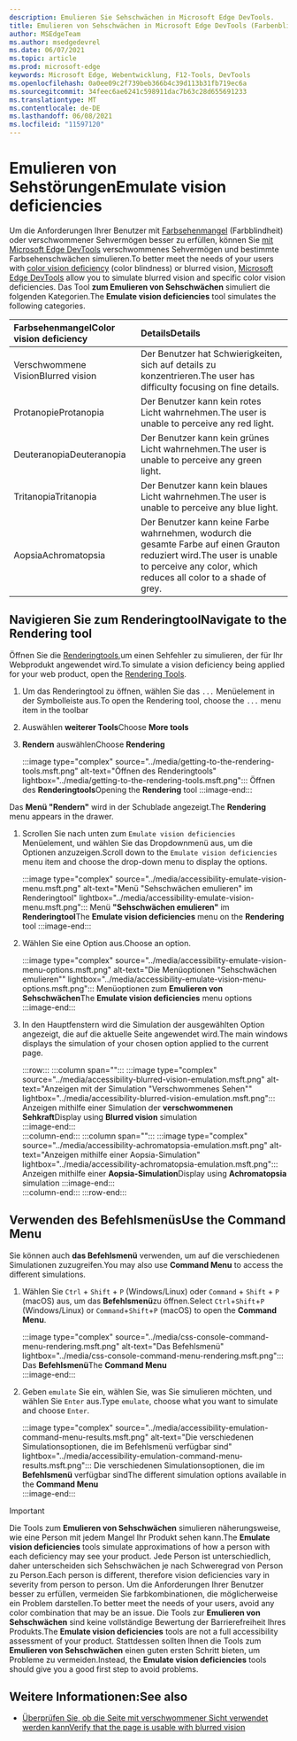 ```yaml
---
description: Emulieren Sie Sehschwächen in Microsoft Edge DevTools.
title: Emulieren von Sehschwächen in Microsoft Edge DevTools (Farbenblindheit)
author: MSEdgeTeam
ms.author: msedgedevrel
ms.date: 06/07/2021
ms.topic: article
ms.prod: microsoft-edge
keywords: Microsoft Edge, Webentwicklung, F12-Tools, DevTools
ms.openlocfilehash: 0a0ee09c2f739beb366b4c39d113b31fb719ec6a
ms.sourcegitcommit: 34feec6ae6241c598911dac7b63c28d655691233
ms.translationtype: MT
ms.contentlocale: de-DE
ms.lasthandoff: 06/08/2021
ms.locfileid: "11597120"
---
```

# <a name="emulate-vision-deficiencies"></a><span data-ttu-id="83bc9-104">Emulieren von Sehstörungen</span><span class="sxs-lookup"><span data-stu-id="83bc9-104">Emulate vision deficiencies</span></span>  

<span data-ttu-id="83bc9-105">Um die Anforderungen Ihrer Benutzer mit [Farbsehenmangel][ColorblindawarenessMain] \(Farbblindheit\) oder verschwommener Sehvermögen besser zu erfüllen, können Sie [mit Microsoft Edge DevTools][DevtoolsIndex] verschwommenes Sehvermögen und bestimmte Farbsehenschwächen simulieren.</span><span class="sxs-lookup"><span data-stu-id="83bc9-105">To better meet the needs of your users with [color vision deficiency][ColorblindawarenessMain] \(color blindness\) or blurred vision, [Microsoft Edge DevTools][DevtoolsIndex] allow you to simulate blurred vision and specific color vision deficiencies.</span></span>  <span data-ttu-id="83bc9-106">Das Tool **zum Emulieren von Sehschwächen** simuliert die folgenden Kategorien.</span><span class="sxs-lookup"><span data-stu-id="83bc9-106">The **Emulate vision deficiencies** tool simulates the following categories.</span></span>  

| <span data-ttu-id="83bc9-107">Farbsehenmangel</span><span class="sxs-lookup"><span data-stu-id="83bc9-107">Color vision deficiency</span></span> | <span data-ttu-id="83bc9-108">Details</span><span class="sxs-lookup"><span data-stu-id="83bc9-108">Details</span></span> |  
|:--- |:--- |  
| <span data-ttu-id="83bc9-109">Verschwommene Vision</span><span class="sxs-lookup"><span data-stu-id="83bc9-109">Blurred vision</span></span> | <span data-ttu-id="83bc9-110">Der Benutzer hat Schwierigkeiten, sich auf details zu konzentrieren.</span><span class="sxs-lookup"><span data-stu-id="83bc9-110">The user has difficulty focusing on fine details.</span></span> |  
| <span data-ttu-id="83bc9-111">Protanopie</span><span class="sxs-lookup"><span data-stu-id="83bc9-111">Protanopia</span></span> | <span data-ttu-id="83bc9-112">Der Benutzer kann kein rotes Licht wahrnehmen.</span><span class="sxs-lookup"><span data-stu-id="83bc9-112">The user is unable to perceive any red light.</span></span> |  
| <span data-ttu-id="83bc9-113">Deuteranopia</span><span class="sxs-lookup"><span data-stu-id="83bc9-113">Deuteranopia</span></span> | <span data-ttu-id="83bc9-114">Der Benutzer kann kein grünes Licht wahrnehmen.</span><span class="sxs-lookup"><span data-stu-id="83bc9-114">The user is unable to perceive any green light.</span></span> |  
| <span data-ttu-id="83bc9-115">Tritanopia</span><span class="sxs-lookup"><span data-stu-id="83bc9-115">Tritanopia</span></span> | <span data-ttu-id="83bc9-116">Der Benutzer kann kein blaues Licht wahrnehmen.</span><span class="sxs-lookup"><span data-stu-id="83bc9-116">The user is unable to perceive any blue light.</span></span> |  
| <span data-ttu-id="83bc9-117">Aopsia</span><span class="sxs-lookup"><span data-stu-id="83bc9-117">Achromatopsia</span></span> | <span data-ttu-id="83bc9-118">Der Benutzer kann keine Farbe wahrnehmen, wodurch die gesamte Farbe auf einen Grauton reduziert wird.</span><span class="sxs-lookup"><span data-stu-id="83bc9-118">The user is unable to perceive any color, which reduces all color to a shade of grey.</span></span> |  


## <a name="navigate-to-the-rendering-tool"></a><span data-ttu-id="83bc9-119">Navigieren Sie zum Renderingtool</span><span class="sxs-lookup"><span data-stu-id="83bc9-119">Navigate to the Rendering tool</span></span>

<span data-ttu-id="83bc9-120">Öffnen Sie die [Renderingtools,][DevtoolsRenderingToolsIndex]um einen Sehfehler zu simulieren, der für Ihr Webprodukt angewendet wird.</span><span class="sxs-lookup"><span data-stu-id="83bc9-120">To simulate a vision deficiency being applied for your web product, open the [Rendering Tools][DevtoolsRenderingToolsIndex].</span></span>  

1.  <span data-ttu-id="83bc9-121">Um das Renderingtool zu öffnen, wählen Sie das `...` Menüelement in der Symbolleiste aus.</span><span class="sxs-lookup"><span data-stu-id="83bc9-121">To open the Rendering tool, choose the `...` menu item in the toolbar</span></span>  
1.  <span data-ttu-id="83bc9-122">Auswählen **weiterer Tools**</span><span class="sxs-lookup"><span data-stu-id="83bc9-122">Choose **More tools**</span></span>  
1.  <span data-ttu-id="83bc9-123">**Rendern** auswählen</span><span class="sxs-lookup"><span data-stu-id="83bc9-123">Choose **Rendering**</span></span>  
    
    :::image type="complex" source="../media/getting-to-the-rendering-tools.msft.png" alt-text="Öffnen des Renderingtools" lightbox="../media/getting-to-the-rendering-tools.msft.png":::
       <span data-ttu-id="83bc9-125">Öffnen des **Renderingtools**</span><span class="sxs-lookup"><span data-stu-id="83bc9-125">Opening the **Rendering** tool</span></span>
    :::image-end:::  
    
<span data-ttu-id="83bc9-126">Das **Menü "Rendern"** wird in der Schublade angezeigt.</span><span class="sxs-lookup"><span data-stu-id="83bc9-126">The **Rendering** menu appears in the drawer.</span></span>  

1.  <span data-ttu-id="83bc9-127">Scrollen Sie nach unten zum `Emulate vision deficiencies` Menüelement, und wählen Sie das Dropdownmenü aus, um die Optionen anzuzeigen.</span><span class="sxs-lookup"><span data-stu-id="83bc9-127">Scroll down to the `Emulate vision deficiencies` menu item and choose the drop-down menu to display the options.</span></span>  
    
    :::image type="complex" source="../media/accessibility-emulate-vision-menu.msft.png" alt-text="Menü "Sehschwächen emulieren" im Renderingtool" lightbox="../media/accessibility-emulate-vision-menu.msft.png":::
       <span data-ttu-id="83bc9-129">Menü **"Sehschwächen emulieren"** im **Renderingtool**</span><span class="sxs-lookup"><span data-stu-id="83bc9-129">The **Emulate vision deficiencies** menu on the **Rendering** tool</span></span>
    :::image-end:::  
    
1.  <span data-ttu-id="83bc9-130">Wählen Sie eine Option aus.</span><span class="sxs-lookup"><span data-stu-id="83bc9-130">Choose an option.</span></span>  
    
    :::image type="complex" source="../media/accessibility-emulate-vision-menu-options.msft.png" alt-text="Die Menüoptionen "Sehschwächen emulieren"" lightbox="../media/accessibility-emulate-vision-menu-options.msft.png":::
       <span data-ttu-id="83bc9-132">Menüoptionen zum **Emulieren von Sehschwächen**</span><span class="sxs-lookup"><span data-stu-id="83bc9-132">The **Emulate vision deficiencies** menu options</span></span>  
    :::image-end:::  
    
1.  <span data-ttu-id="83bc9-133">In den Hauptfenstern wird die Simulation der ausgewählten Option angezeigt, die auf die aktuelle Seite angewendet wird.</span><span class="sxs-lookup"><span data-stu-id="83bc9-133">The main windows displays the simulation of your chosen option applied to the current page.</span></span>  
    
    :::row:::
       :::column span="":::
          :::image type="complex" source="../media/accessibility-blurred-vision-emulation.msft.png" alt-text="Anzeigen mit der Simulation "Verschwommenes Sehen"" lightbox="../media/accessibility-blurred-vision-emulation.msft.png":::
             <span data-ttu-id="83bc9-135">Anzeigen mithilfe einer Simulation der **verschwommenen Sehkraft**</span><span class="sxs-lookup"><span data-stu-id="83bc9-135">Display using **Blurred vision** simulation</span></span>  
          :::image-end:::  
       :::column-end:::
       :::column span="":::
          :::image type="complex" source="../media/accessibility-achromatopsia-emulation.msft.png" alt-text="Anzeigen mithilfe einer Aopsia-Simulation" lightbox="../media/accessibility-achromatopsia-emulation.msft.png":::
             <span data-ttu-id="83bc9-137">Anzeigen mithilfe einer **Aopsia-Simulation**</span><span class="sxs-lookup"><span data-stu-id="83bc9-137">Display using **Achromatopsia** simulation</span></span> :::image-end:::  
       :::column-end:::
    :::row-end:::
    

## <a name="use-the-command-menu"></a><span data-ttu-id="83bc9-138">Verwenden des Befehlsmenüs</span><span class="sxs-lookup"><span data-stu-id="83bc9-138">Use the Command Menu</span></span>  

<span data-ttu-id="83bc9-139">Sie können auch **das Befehlsmenü** verwenden, um auf die verschiedenen Simulationen zuzugreifen.</span><span class="sxs-lookup"><span data-stu-id="83bc9-139">You may also use **Command Menu** to access the different simulations.</span></span>  

1.  <span data-ttu-id="83bc9-140">Wählen Sie `Ctrl` + `Shift` + `P` \(Windows/Linux\) oder `Command` + `Shift` + `P` \(macOS\) aus, um das **Befehlsmenü**zu öffnen.</span><span class="sxs-lookup"><span data-stu-id="83bc9-140">Select `Ctrl`+`Shift`+`P` \(Windows/Linux\) or `Command`+`Shift`+`P` \(macOS\) to open the **Command Menu**.</span></span>  
    
    :::image type="complex" source="../media/css-console-command-menu-rendering.msft.png" alt-text="Das Befehlsmenü" lightbox="../media/css-console-command-menu-rendering.msft.png":::
       <span data-ttu-id="83bc9-142">Das **Befehlsmenü**</span><span class="sxs-lookup"><span data-stu-id="83bc9-142">The **Command Menu**</span></span>  
    :::image-end:::  
    
1.  <span data-ttu-id="83bc9-143">Geben `emulate` Sie ein, wählen Sie, was Sie simulieren möchten, und wählen Sie `Enter` aus.</span><span class="sxs-lookup"><span data-stu-id="83bc9-143">Type `emulate`, choose what you want to simulate and choose `Enter`.</span></span>  
    
    :::image type="complex" source="../media/accessibility-emulation-command-menu-results.msft.png" alt-text="Die verschiedenen Simulationsoptionen, die im Befehlsmenü verfügbar sind" lightbox="../media/accessibility-emulation-command-menu-results.msft.png":::
       <span data-ttu-id="83bc9-145">Die verschiedenen Simulationsoptionen, die im **Befehlsmenü** verfügbar sind</span><span class="sxs-lookup"><span data-stu-id="83bc9-145">The different simulation options available in the **Command Menu**</span></span>  
    :::image-end:::  
    
> [!IMPORTANT]
> <span data-ttu-id="83bc9-146">Die Tools zum **Emulieren von Sehschwächen** simulieren näherungsweise, wie eine Person mit jedem Mangel Ihr Produkt sehen kann.</span><span class="sxs-lookup"><span data-stu-id="83bc9-146">The **Emulate vision deficiencies** tools simulate approximations of how a person with each deficiency may see your product.</span></span>  <span data-ttu-id="83bc9-147">Jede Person ist unterschiedlich, daher unterscheiden sich Sehschwächen je nach Schweregrad von Person zu Person.</span><span class="sxs-lookup"><span data-stu-id="83bc9-147">Each person is different, therefore vision deficiencies vary in severity from person to person.</span></span>  <span data-ttu-id="83bc9-148">Um die Anforderungen Ihrer Benutzer besser zu erfüllen, vermeiden Sie farbkombinationen, die möglicherweise ein Problem darstellen.</span><span class="sxs-lookup"><span data-stu-id="83bc9-148">To better meet the needs of your users, avoid any color combination that may be an issue.</span></span>  <span data-ttu-id="83bc9-149">Die Tools zur **Emulieren von Sehschwächen** sind keine vollständige Bewertung der Barrierefreiheit Ihres Produkts.</span><span class="sxs-lookup"><span data-stu-id="83bc9-149">The **Emulate vision deficiencies** tools are not a full accessibility assessment of your product.</span></span>  <span data-ttu-id="83bc9-150">Stattdessen sollten Ihnen die Tools zum **Emulieren von Sehschwächen** einen guten ersten Schritt bieten, um Probleme zu vermeiden.</span><span class="sxs-lookup"><span data-stu-id="83bc9-150">Instead, the **Emulate vision deficiencies** tools should  give you a good first step to avoid problems.</span></span>  


## <a name="see-also"></a><span data-ttu-id="83bc9-151">Weitere Informationen:</span><span class="sxs-lookup"><span data-stu-id="83bc9-151">See also</span></span>

* [<span data-ttu-id="83bc9-152">Überprüfen Sie, ob die Seite mit verschwommener Sicht verwendet werden kann</span><span class="sxs-lookup"><span data-stu-id="83bc9-152">Verify that the page is usable with blurred vision</span></span>](test-blurred-vision.md)


<!-- links -->  
[DevToolsIndex]: ../index.md "Microsoft Edge (Chromium) -Entwicklertools | Microsoft Docs"  
[DevtoolsRenderingToolsIndex]: ../rendering-tools/index.md "Analysieren der Laufzeitleistung | Microsoft-Dokumente"  

[ColorblindawarenessMain]: https://www.colourblindawareness.org "Die Organisation für blinde Sensibilisierung"  

[AmfcbMain]: https://www.amfcb.org "The American Foundation for the Color Blind (AFCB)"  
